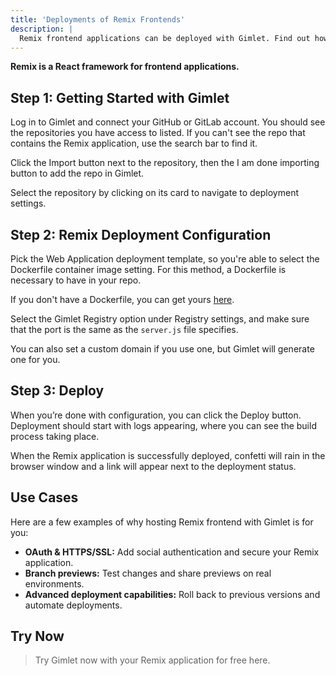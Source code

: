 ```yaml
---
title: 'Deployments of Remix Frontends'
description: |
  Remix frontend applications can be deployed with Gimlet. Find out how to add HTTPS and social authentication to them, as well.
---
```


**Remix is a React framework for frontend applications.**

## Step 1: Getting Started with Gimlet

Log in to Gimlet and connect your GitHub or GitLab account. You should see the repositories you have access to listed. If you can't see the repo that contains the Remix application, use the search bar to find it.

Click the Import button next to the repository, then the I am done importing button to add the repo in Gimlet.

Select the repository by clicking on its card to navigate to deployment settings.

## Step 2: Remix Deployment Configuration

Pick the Web Application deployment template, so you're able to select the Dockerfile container image setting. For this method, a Dockerfile is necessary to have in your repo.

If you don't have a Dockerfile, you can get yours [here](https://github.com/gerimate/remix-gimlet-test/blob/main/Dockerfile).

Select the Gimlet Registry option under Registry settings, and make sure that the port is the same as the `server.js` file specifies.

You can also set a custom domain if you use one, but Gimlet will generate one for you.

## Step 3: Deploy

When you’re done with configuration, you can click the Deploy button. Deployment should start with logs appearing, where you can see the build process taking place.

When the Remix application is successfully deployed, confetti will rain in the browser window and a link will appear next to the deployment status.

## Use Cases

Here are a few examples of why hosting Remix frontend with Gimlet is for you:

- **OAuth & HTTPS/SSL:** Add social authentication and secure your Remix application.   
- **Branch previews:** Test changes and share previews on real environments.
- **Advanced deployment capabilities:** Roll back to previous versions and automate deployments.

## Try Now

> Try Gimlet now with your Remix application for free here.
